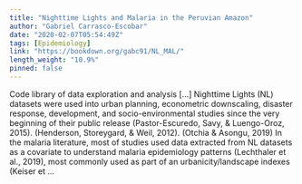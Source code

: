 ```yaml
---
title: "Nighttime Lights and Malaria in the Peruvian Amazon"
author: "Gabriel Carrasco-Escobar"
date: "2020-02-07T05:54:49Z"
tags: [Epidemiology]
link: "https://bookdown.org/gabc91/NL_MAL/"
length_weight: "10.9%"
pinned: false
---
```


Code library of data exploration and analysis [...] Nighttime Lights (NL) datasets were used into urban planning, econometric downscaling, disaster response, development, and socio-environmental studies since the very beginning of their public release (Pastor-Escuredo, Savy, & Luengo-Oroz, 2015). (Henderson, Storeygard, & Weil, 2012). (Otchia & Asongu, 2019) In the malaria literature, most of studies used data extracted from NL datasets as a covariate to understand malaria epidemiology patterns (Lechthaler et al., 2019), most commonly used as part of an urbanicity/landscape indexes (Keiser et  ...
